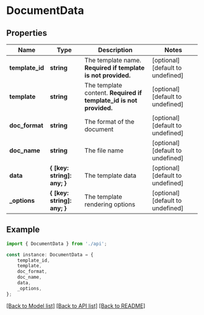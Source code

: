 # DocumentData


## Properties

Name | Type | Description | Notes
------------ | ------------- | ------------- | -------------
**template_id** | **string** | The template name. **Required if template is not provided.** | [optional] [default to undefined]
**template** | **string** | The template content. **Required if template_id is not provided.** | [optional] [default to undefined]
**doc_format** | **string** | The format of the document | [optional] [default to undefined]
**doc_name** | **string** | The file name | [optional] [default to undefined]
**data** | **{ [key: string]: any; }** | The template data | [optional] [default to undefined]
**_options** | **{ [key: string]: any; }** | The template rendering options | [optional] [default to undefined]

## Example

```typescript
import { DocumentData } from './api';

const instance: DocumentData = {
    template_id,
    template,
    doc_format,
    doc_name,
    data,
    _options,
};
```

[[Back to Model list]](../README.md#documentation-for-models) [[Back to API list]](../README.md#documentation-for-api-endpoints) [[Back to README]](../README.md)
